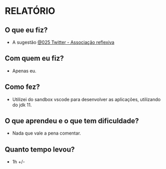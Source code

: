 # RELATÓRIO

## O que eu fiz?

- A sugestão [@025 Twitter - Associação reflexiva](https://github.com/qxcodepoo/arcade/blob/master/base/025)

## Com quem eu fiz?

- Apenas eu.

## Como fez?

- Utilizei do sandbox vscode para desenvolver as aplicações, utilizando do jdk 11.

## O que aprendeu e o que tem dificuldade?

- Nada que vale a pena comentar.

## Quanto tempo levou?

- 1h +/-
